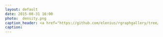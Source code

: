 ```yaml
---
layout: default
date: 2015-08-31 16:00
photo:  density.png
caption_header: <a href="https://github.com/elenius/rgraphgallery/tree/gh-pages/R-plots/density.R" target="_blank">Densityplot with groups</a>
caption: 
---
```

